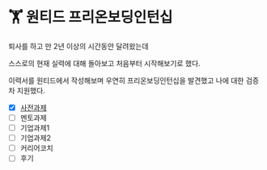 # 🏋 원티드 프리온보딩인턴십

퇴사를 하고 만 2년 이상의 시간동안 달려왔는데

스스로의 현재 실력에 대해 돌아보고 처음부터 시작해보기로 했다.

이력서를 원티드에서 작성해보며 우연히 프리온보딩인턴십을 발견했고 나에 대한 검증차 지원했다.&#x20;



* [x] [사전과제](section-task.md)
* [ ] 멘토과제
* [ ] 기업과제1
* [ ] 기업과제2
* [ ] 커리어코치
* [ ] 후기
